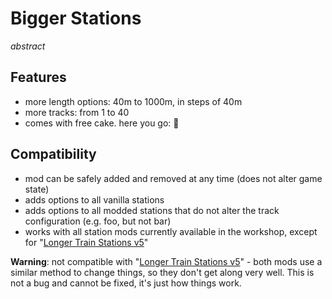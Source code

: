 
# Bigger Stations

*abstract*

## Features

* more length options: 40m to 1000m, in steps of 40m
* more tracks: from 1 to 40
* comes with free cake. here you go: 🎂

## Compatibility

* mod can be safely added and removed at any time (does not alter game state)
* adds options to all vanilla stations
* adds options to all modded stations that do not alter the track configuration (e.g. foo, but not bar)
* works with all station mods currently available in the workshop, except for "[Longer Train Stations v5](http://steamcommunity.com/sharedfiles/filedetails/?id=799390578)"

**Warning**: not compatible with "[Longer Train Stations v5](http://steamcommunity.com/sharedfiles/filedetails/?id=799390578)" - both mods use a similar method to change things, so they don't get along very well. This is not a bug and cannot be fixed, it's just how things work.

